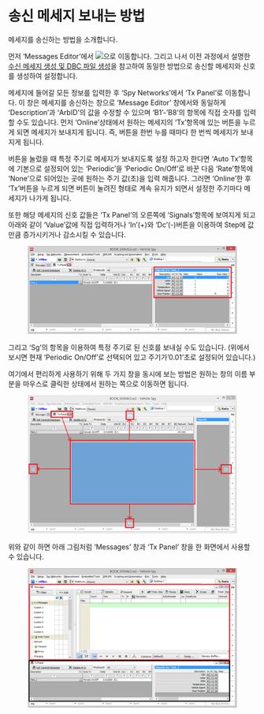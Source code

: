 # 송신 메세지 보내는 방법

메세지를 송신하는 방법을 소개합니다.

먼저 ‘Messages Editor’에서 ![](../.gitbook/assets/Spy\_Networks-Messages\_Editor-Transmit.png)으로 이동합니다. 그리고 나서 이전 과정에서 설명한 [수신 메세지 생성 및 DBC 파일 생성](수신-메세지-생성-및-DBC-파일-생성.md)을 참고하여 동일한 방법으로 송신할 메세지와 신호를 생성하여 설정합니다.

메세지에 들어갈 모든 정보를 입력한 후 ‘Spy Networks’에서 ‘Tx Panel’로 이동합니다. 이 창은 메세지를 송신하는 창으로 ‘Message Editor’ 창에서와 동일하게 ‘Description’과 ‘ArbID’의 값을 수정할 수 있으며 ‘B1’-’B8’의 항목에 직접 숫자를 입력할 수도 있습니다. 먼저 ‘Online’상태에서 원하는 메세지의 ‘Tx’항목에 있는 버튼을 누르게 되면 메세지가 보내지게 됩니다. 즉, 버튼을 한번 누를 때마다 한 번씩 메세지가 보내지게 됩니다.

버튼을 눌렀을 때 특정 주기로 메세지가 보내지도록 설정 하고자 한다면 ‘Auto Tx’항목에 기본으로 설정되어 있는 ‘Periodic’을 ‘Periodic On/Off’로 바꾼 다음 ‘Rate’항목에 ‘None’으로 되어있는 곳에 원하는 주기 값(초)을 입력 해줍니다. 그러면 ‘Online’한 후 ‘Tx’버튼을 누르게 되면 버튼이 눌려진 형태로 계속 유지가 되면서 설정한 주기마다 메세지가 나가게 됩니다.

또한 해당 메세지의 신호 값들은 ‘Tx Panel’의 오른쪽에 ‘Signals’항목에 보여지게 되고 아래와 같이 ‘Value’값에 직접 입력하거나 ‘In’(+)와 ‘Dc’(-)버튼을 이용하여 Step에 값만큼 증가시키거나 감소시킬 수 있습니다.

<figure><img src="../.gitbook/assets/TxPanel.png" alt=""><figcaption></figcaption></figure>

그리고 ‘Sg’의 항목을 이용하여 특정 주기로 된 신호를 보내실 수도 있습니다. (위에서 보시면 현재 ‘Periodic On/Off’로 선택되어 있고 주기가’0.01’초로 설정되어 있습니다.)

여기에서 편리하게 사용하기 위해 두 가지 창을 동시에 보는 방법은 원하는 창의 이름 부분을 마우스로 클릭한 상태에서 원하는 쪽으로 이동하면 됩니다.

<figure><img src="../.gitbook/assets/TxPanel2.png" alt=""><figcaption></figcaption></figure>

위와 같이 하면 아래 그림처럼 ‘Messages’ 창과 ‘Tx Panel’ 창을 한 화면에서 사용할 수 있습니다.

<figure><img src="../.gitbook/assets/Txpanel+Messages.png" alt=""><figcaption></figcaption></figure>
